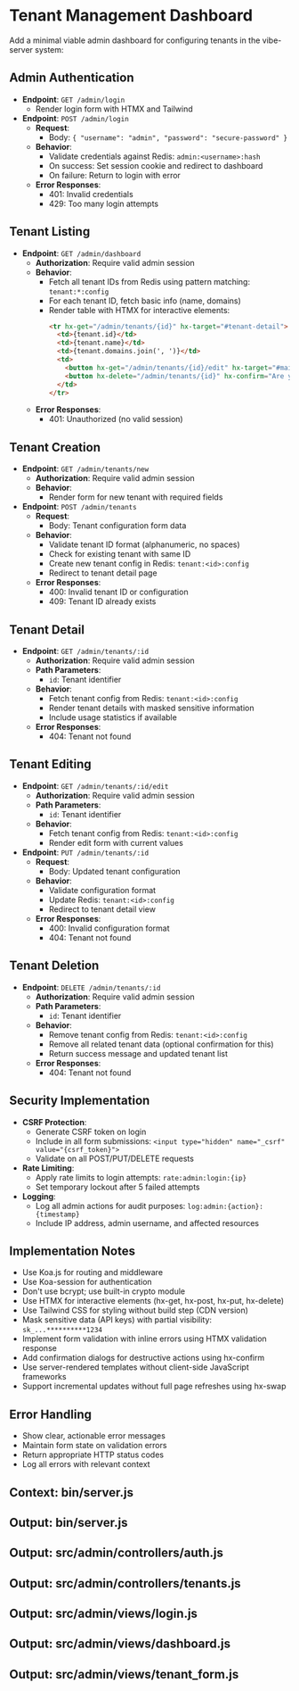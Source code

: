 # Tenant Management Dashboard
Add a minimal viable admin dashboard for configuring tenants in the vibe-server system:

## Admin Authentication
- **Endpoint**: `GET /admin/login`
  - Render login form with HTMX and Tailwind
- **Endpoint**: `POST /admin/login`
  - **Request**:
    - Body: `{ "username": "admin", "password": "secure-password" }`
  - **Behavior**:
    - Validate credentials against Redis: `admin:<username>:hash`
    - On success: Set session cookie and redirect to dashboard
    - On failure: Return to login with error
  - **Error Responses**:
    - 401: Invalid credentials
    - 429: Too many login attempts

## Tenant Listing
- **Endpoint**: `GET /admin/dashboard`
  - **Authorization**: Require valid admin session
  - **Behavior**:
    - Fetch all tenant IDs from Redis using pattern matching: `tenant:*:config`
    - For each tenant ID, fetch basic info (name, domains)
    - Render table with HTMX for interactive elements:
      ```html
      <tr hx-get="/admin/tenants/{id}" hx-target="#tenant-detail">
        <td>{tenant.id}</td>
        <td>{tenant.name}</td>
        <td>{tenant.domains.join(', ')}</td>
        <td>
          <button hx-get="/admin/tenants/{id}/edit" hx-target="#main-content">Edit</button>
          <button hx-delete="/admin/tenants/{id}" hx-confirm="Are you sure?">Delete</button>
        </td>
      </tr>
      ```
  - **Error Responses**:
    - 401: Unauthorized (no valid session)

## Tenant Creation
- **Endpoint**: `GET /admin/tenants/new`
  - **Authorization**: Require valid admin session
  - **Behavior**:
    - Render form for new tenant with required fields
- **Endpoint**: `POST /admin/tenants`
  - **Request**:
    - Body: Tenant configuration form data
  - **Behavior**:
    - Validate tenant ID format (alphanumeric, no spaces)
    - Check for existing tenant with same ID
    - Create new tenant config in Redis: `tenant:<id>:config`
    - Redirect to tenant detail page
  - **Error Responses**:
    - 400: Invalid tenant ID or configuration
    - 409: Tenant ID already exists

## Tenant Detail
- **Endpoint**: `GET /admin/tenants/:id`
  - **Authorization**: Require valid admin session
  - **Path Parameters**:
    - `id`: Tenant identifier
  - **Behavior**:
    - Fetch tenant config from Redis: `tenant:<id>:config`
    - Render tenant details with masked sensitive information
    - Include usage statistics if available
  - **Error Responses**:
    - 404: Tenant not found

## Tenant Editing
- **Endpoint**: `GET /admin/tenants/:id/edit`
  - **Authorization**: Require valid admin session
  - **Path Parameters**:
    - `id`: Tenant identifier
  - **Behavior**:
    - Fetch tenant config from Redis: `tenant:<id>:config`
    - Render edit form with current values
- **Endpoint**: `PUT /admin/tenants/:id`
  - **Request**:
    - Body: Updated tenant configuration
  - **Behavior**:
    - Validate configuration format
    - Update Redis: `tenant:<id>:config`
    - Redirect to tenant detail view
  - **Error Responses**:
    - 400: Invalid configuration format
    - 404: Tenant not found

## Tenant Deletion
- **Endpoint**: `DELETE /admin/tenants/:id`
  - **Authorization**: Require valid admin session
  - **Path Parameters**:
    - `id`: Tenant identifier
  - **Behavior**:
    - Remove tenant config from Redis: `tenant:<id>:config`
    - Remove all related tenant data (optional confirmation for this)
    - Return success message and updated tenant list
  - **Error Responses**:
    - 404: Tenant not found

## Security Implementation
- **CSRF Protection**:
  - Generate CSRF token on login
  - Include in all form submissions: `<input type="hidden" name="_csrf" value="{csrf_token}">`
  - Validate on all POST/PUT/DELETE requests
- **Rate Limiting**:
  - Apply rate limits to login attempts: `rate:admin:login:{ip}`
  - Set temporary lockout after 5 failed attempts
- **Logging**:
  - Log all admin actions for audit purposes: `log:admin:{action}:{timestamp}`
  - Include IP address, admin username, and affected resources

## Implementation Notes
- Use Koa.js for routing and middleware
- Use Koa-session for authentication
- Don't use bcrypt; use built-in crypto module
- Use HTMX for interactive elements (hx-get, hx-post, hx-put, hx-delete)
- Use Tailwind CSS for styling without build step (CDN version)
- Mask sensitive data (API keys) with partial visibility: `sk_...**********1234`
- Implement form validation with inline errors using HTMX validation response
- Add confirmation dialogs for destructive actions using hx-confirm
- Use server-rendered templates without client-side JavaScript frameworks
- Support incremental updates without full page refreshes using hx-swap

## Error Handling
- Show clear, actionable error messages
- Maintain form state on validation errors
- Return appropriate HTTP status codes
- Log all errors with relevant context

## Context: bin/server.js
## Output: bin/server.js
## Output: src/admin/controllers/auth.js
## Output: src/admin/controllers/tenants.js
## Output: src/admin/views/login.js
## Output: src/admin/views/dashboard.js
## Output: src/admin/views/tenant_form.js